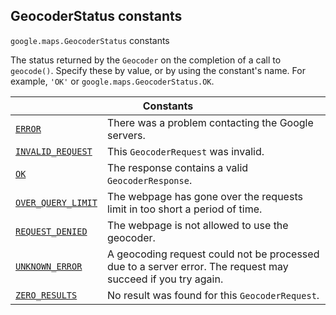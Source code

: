 
<devsite-heading text=" GeocoderStatus constants" for="GeocoderStatus" level="h2" link="" toc="" back-to-top=""><h2 id="GeocoderStatus" is-upgraded="">GeocoderStatus constants</h2></devsite-heading>
<p>
<code translate="no" dir="ltr"><span itemprop="path">google.maps</span>.<span itemprop="name">GeocoderStatus</span></code>
constants
</p>
<p>The status returned by the <code translate="no" dir="ltr">Geocoder</code> on the completion of a call to <code translate="no" dir="ltr">geocode()</code>. Specify these by value, or by using the constant's name. For example, <code translate="no" dir="ltr">'OK'</code> or <code translate="no" dir="ltr">google.maps.GeocoderStatus.OK</code>.</p>
<div class="devsite-table-wrapper"><table class="constants responsive" summary="GeocoderStatus constants">
<thead>
<tr><th colspan="2">Constants</th>
</tr></thead>
<tbody>
<tr id="GeocoderStatus.ERROR">
<td itemprop="property"><code translate="no" dir="ltr"><a class="secret-link" href="#GeocoderStatus.ERROR"><span>ERROR</span></a></code></td>
<td>There was a problem contacting the Google servers.</td>
</tr>
<tr id="GeocoderStatus.INVALID_REQUEST">
<td itemprop="property"><code translate="no" dir="ltr"><a class="secret-link" href="#GeocoderStatus.INVALID_REQUEST"><span>INVALID_REQUEST</span></a></code></td>
<td>This <code translate="no" dir="ltr"><span>GeocoderRequest</span></code> was invalid.</td>
</tr>
<tr id="GeocoderStatus.OK">
<td itemprop="property"><code translate="no" dir="ltr"><a class="secret-link" href="#GeocoderStatus.OK"><span>OK</span></a></code></td>
<td>The response contains a valid <code translate="no" dir="ltr"><span>GeocoderResponse</span></code>.</td>
</tr>
<tr id="GeocoderStatus.OVER_QUERY_LIMIT">
<td itemprop="property"><code translate="no" dir="ltr"><a class="secret-link" href="#GeocoderStatus.OVER_QUERY_LIMIT"><span>OVER_QUERY_LIMIT</span></a></code></td>
<td>The webpage has gone over the requests limit in too short a period of time.</td>
</tr>
<tr id="GeocoderStatus.REQUEST_DENIED">
<td itemprop="property"><code translate="no" dir="ltr"><a class="secret-link" href="#GeocoderStatus.REQUEST_DENIED"><span>REQUEST_DENIED</span></a></code></td>
<td>The webpage is not allowed to use the geocoder.</td>
</tr>
<tr id="GeocoderStatus.UNKNOWN_ERROR">
<td itemprop="property"><code translate="no" dir="ltr"><a class="secret-link" href="#GeocoderStatus.UNKNOWN_ERROR"><span>UNKNOWN_ERROR</span></a></code></td>
<td>A geocoding request could not be processed due to a server error. The request may succeed if you try again.</td>
</tr>
<tr id="GeocoderStatus.ZERO_RESULTS">
<td itemprop="property"><code translate="no" dir="ltr"><a class="secret-link" href="#GeocoderStatus.ZERO_RESULTS"><span>ZERO_RESULTS</span></a></code></td>
<td>No result was found for this <code translate="no" dir="ltr"><span>GeocoderRequest</span></code>.</td>
</tr>
</tbody>
</table></div>
